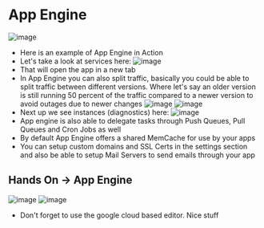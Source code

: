 # App Engine
![image](https://user-images.githubusercontent.com/43883264/179421423-cfd6896f-e732-4ae3-bbaf-2a51a1b92afc.png)
- Here is an example of App Engine in Action
- Let's take a look at services here:
![image](https://user-images.githubusercontent.com/43883264/179421401-5389bec5-9a85-4c32-b22c-5199f008d3ec.png)
- That will open the app in a new tab
- In App Engine you can also split traffic, basically you could be able to split traffic between different versions. Where let's say an older version is still running 50 percent of the traffic compared to a newer version to avoid outages due to newer changes
![image](https://user-images.githubusercontent.com/43883264/179421475-59e03e24-63c1-4bb2-92cb-61c5142dd742.png)
![image](https://user-images.githubusercontent.com/43883264/179421484-333a54c5-1b56-457e-8d07-ccf6f929d2d8.png)
- Next up we see instances (diagnostics) here: 
![image](https://user-images.githubusercontent.com/43883264/179421517-1f12773e-0e16-40e9-a996-5cea651551f9.png)
- App engine is also able to delegate tasks through Push Queues, Pull Queues and Cron Jobs as well
- By default App Engine offers a shared MemCache for use by your apps
- You can setup custom domains and SSL Certs in the settings section and also be able to setup Mail Servers to send emails through your app

## Hands On -> App Engine
![image](https://user-images.githubusercontent.com/43883264/180060053-cdfc6130-4455-4246-90c1-6b654ebf4e56.png)
![image](https://user-images.githubusercontent.com/43883264/180060086-9906c4a4-d58c-44c8-8d27-fa0a1f5560df.png)
- Don't forget to use the google cloud based editor. Nice stuff


